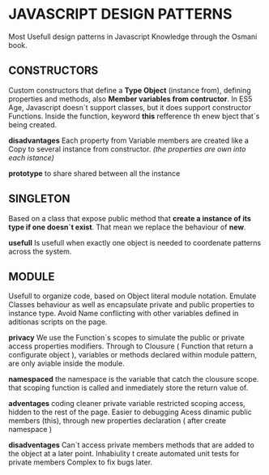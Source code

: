# JAVASCRIPT DESIGN PATTERNS

Most Usefull design patterns in Javascript Knowledge through the Osmani book.

## CONSTRUCTORS
Custom constructors that define a **Type Object** (instance from), 
defining properties and methods, also **Member variables from contructor**.
In ES5 Age, Javascript doesn´t support classes, but it does support constructor Functions.
Inside the function, keyword **this** refference th enew bject that´s being created.

**disadvantages**
Each property from Variable members are created like a Copy to several instance from constructor.
*(the properties are own into each istance)*

**prototype**
to share shared between all the instance


## SINGLETON
Based on a class that expose public method that **create a instance of its type if one doesn´t exist**.
That mean we replace the behaviour of **new**. 

**usefull**
Is usefull when exactly one object is needed to coordenate patterns across the system.


## MODULE
Usefull to organize code, based on Object literal module notation.
Emulate Classes behaviour as well as encapsulate private and public properties to instance type.
Avoid Name conflicting with other variables defined in aditionas scripts on the page.

**privacy**
We use the Function´s scopes to simulate the public or private access properties modifiers.
Through to Clousure ( Function that return a configurate object ), 
variables or methods declared within module pattern, are only aviable inside the module.

**namespaced**
the namespace is the variable that catch the clousure scope.
that scoping function is called and inmediately store the return value of.

**adventages**
coding cleaner
private variable restricted scoping access, hidden to the rest of the page.
Easier to debugging
Acess dinamic public members (this), through new properties declaration ( after create namespace )

**disadventages**
Can´t access private members methods that are added to the object at a later point.
Inhabiulity t create automated unit tests for private members
Complex to fix bugs later.